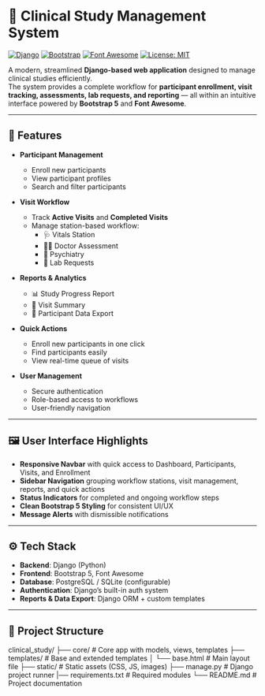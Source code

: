 # 🏥 Clinical Study Management System

[![Django](https://img.shields.io/badge/Django-5.0-green.svg)](https://www.djangoproject.com/)
[![Bootstrap](https://img.shields.io/badge/Bootstrap-5-blue.svg)](https://getbootstrap.com/)
[![Font Awesome](https://img.shields.io/badge/Icons-Font%20Awesome-lightgrey.svg)](https://fontawesome.com/)
[![License: MIT](https://img.shields.io/badge/License-MIT-yellow.svg)](LICENSE)

A modern, streamlined **Django-based web application** designed to manage clinical studies efficiently.  
The system provides a complete workflow for **participant enrollment, visit tracking, assessments, lab requests, and reporting** — all within an intuitive interface powered by **Bootstrap 5** and **Font Awesome**.

---

## 🚀 Features

- **Participant Management**
  - Enroll new participants  
  - View participant profiles  
  - Search and filter participants  

- **Visit Workflow**
  - Track **Active Visits** and **Completed Visits**  
  - Manage station-based workflow:
    - 🩺 Vitals Station  
    - 👨‍⚕️ Doctor Assessment  
    - 🧠 Psychiatry  
    - 🧪 Lab Requests  

- **Reports & Analytics**
  - 📊 Study Progress Report  
  - 📝 Visit Summary  
  - 📂 Participant Data Export  

- **Quick Actions**
  - Enroll new participants in one click  
  - Find participants easily  
  - View real-time queue of visits  

- **User Management**
  - Secure authentication  
  - Role-based access to workflows  
  - User-friendly navigation  

---

## 🖼️ User Interface Highlights

- **Responsive Navbar** with quick access to Dashboard, Participants, Visits, and Enrollment  
- **Sidebar Navigation** grouping workflow stations, visit management, reports, and quick actions  
- **Status Indicators** for completed and ongoing workflow steps  
- **Clean Bootstrap 5 Styling** for consistent UI/UX  
- **Message Alerts** with dismissible notifications  

---

## ⚙️ Tech Stack

- **Backend**: Django (Python)  
- **Frontend**: Bootstrap 5, Font Awesome  
- **Database**: PostgreSQL / SQLite (configurable)  
- **Authentication**: Django’s built-in auth system  
- **Reports & Data Export**: Django ORM + custom templates  

---

## 📂 Project Structure

clinical_study/
├── core/                 # Core app with models, views, templates
├── templates/            # Base and extended templates
│   └── base.html         # Main layout file
├── static/               # Static assets (CSS, JS, images)
├── manage.py             # Django project runner
|── requirements.txt      # Required modules
└── README.md             # Project documentation
